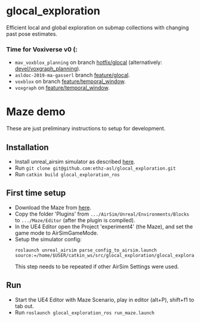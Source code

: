 # glocal_exploration
Efficient local and global exploration on submap collections with changing past pose estimates.

### Time for Voxiverse v0 (:
* `mav_voxblox_planning` on branch [hotfix/glocal](https://github.com/ethz-asl/mav_voxblox_planning/tree/hotfix/glocal) (alternatively: [devel/voxgraph_planning](https://github.com/ethz-asl/mav_voxblox_planning/tree/devel/voxgraph_planning)).
* `asldoc-2019-ma-gasserl` branch [feature/glocal](https://github.com/ethz-asl/asldoc-2019-ma-gasserl/tree/feature/glocal).
* `voxblox` on branch [feature/temporal_window](https://github.com/ethz-asl/voxblox/tree/feature/temporal_window).
* `voxgraph` on [feature/temporal_window](https://github.com/ethz-asl/voxgraph/tree/feature/temporal_window).

# Maze demo
These are just preliminary instructions to setup for development.

## Installation
* Install unreal_airsim simulator as described [here](https://github.com/ethz-asl/unreal_airsim#Instalation).
* Run `git clone git@github.com:ethz-asl/glocal_exploration.git`
* Run `catkin build glocal_exploration_ros`

## First time setup
* Download the Maze from [here](https://www.polybox.ethz.ch/index.php/s/6vhPDINcISbEogg?path=%2FWorlds).
* Copy the folder 'Plugins' from `.../AirSim/Unreal/Environments/Blocks` to  `.../Maze/Editor` (after the plugin is compiled).
* In the UE4 Editor open the Project 'experiment4' (the Maze), and set the game mode to AirSimGameMode.
* Setup the simulator config: 
  ```
  roslaunch unreal_airsim parse_config_to_airsim.launch source:=/home/$USER/catkin_ws/src/glocal_exploration/glocal_exploration_ros/config/maze_airsim.yaml
  ```
  This step needs to be repeated if other AirSim Settings were used.
  
## Run
* Start the UE4 Editor with Maze Scenario, play in editor (alt+P), shift+f1 to tab out.
* Run `roslaunch glocal_exploration_ros run_maze.launch`

